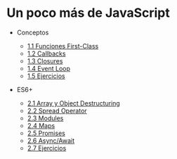 # Un poco más de JavaScript

- Conceptos
  
  - [1.1 Funciones First-Class](/14-js/1.1-firstclass)
  - [1.2 Callbacks](/14-js/1.2-callbacks)
  - [1.3 Closures](/14-js/1.3-closures)
  - [1.4 Event Loop](/14-js/1.4-event-loop)
  - [1.5 Ejercicios](/14-js/1.5-ejercicios)

- ES6+

  - [2.1 Array y Object Destructuring](/14-js/2.1-es6-array)
  - [2.2 Spread Operator](/14-js/2.2-es6-spread)
  - [2.3 Modules](/14-js/2.3-modules)
  - [2.4 Maps](/14-js/2.4-maps)
  - [2.5 Promises](/14-js/2.5-promises)
  - [2.6 Async/Await](/14-js/2.6-async-await)
  - [2.7 Ejercicios](/14-js/2.7-ejercicios)
